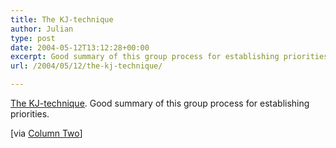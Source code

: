```yaml
---
title: The KJ-technique
author: Julian
type: post
date: 2004-05-12T13:12:28+00:00
excerpt: Good summary of this group process for establishing priorities
url: /2004/05/12/the-kj-technique/

---
```

[The KJ-technique][1]. Good summary of this group process for establishing priorities.
  
<!--more-->


  
[via [Column Two][2]]

 [1]: http://www.uie.com/articles/kj_technique/
 [2]: http://www.steptwo.com.au/columntwo/